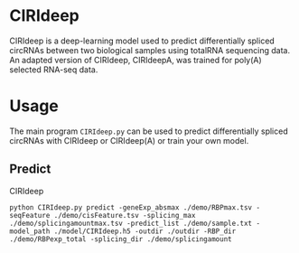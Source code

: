 # CIRIdeep
CIRIdeep is a deep-learning model used to predict differentially spliced circRNAs between two biological samples using totalRNA sequencing data. An adapted version of CIRIdeep, CIRIdeepA, was trained for poly(A) selected RNA-seq data.

# Usage
The main program `CIRIdeep.py` can be used to predict differentially spliced circRNAs with CIRIdeep or CIRIdeep(A) or train your own model.

## Predict
CIRIdeep 
```
python CIRIdeep.py predict -geneExp_absmax ./demo/RBPmax.tsv -seqFeature ./demo/cisFeature.tsv -splicing_max ./demo/splicingamountmax.tsv -predict_list ./demo/sample.txt -model_path ./model/CIRIdeep.h5 -outdir ./outdir -RBP_dir ./demo/RBPexp_total -splicing_dir ./demo/splicingamount
```

